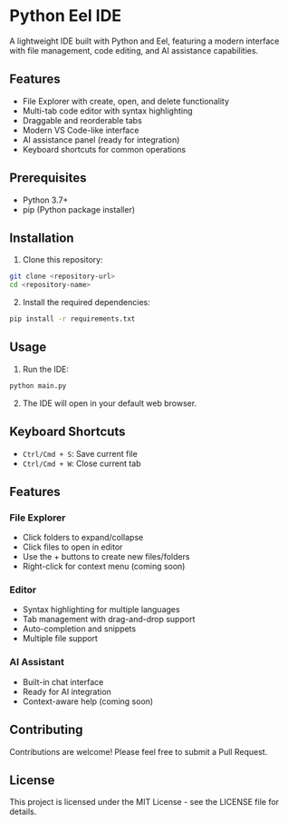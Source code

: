 # Python Eel IDE

A lightweight IDE built with Python and Eel, featuring a modern interface with file management, code editing, and AI assistance capabilities.

## Features

- File Explorer with create, open, and delete functionality
- Multi-tab code editor with syntax highlighting
- Draggable and reorderable tabs
- Modern VS Code-like interface
- AI assistance panel (ready for integration)
- Keyboard shortcuts for common operations

## Prerequisites

- Python 3.7+
- pip (Python package installer)

## Installation

1. Clone this repository:
```bash
git clone <repository-url>
cd <repository-name>
```

2. Install the required dependencies:
```bash
pip install -r requirements.txt
```

## Usage

1. Run the IDE:
```bash
python main.py
```

2. The IDE will open in your default web browser.

## Keyboard Shortcuts

- `Ctrl/Cmd + S`: Save current file
- `Ctrl/Cmd + W`: Close current tab

## Features

### File Explorer
- Click folders to expand/collapse
- Click files to open in editor
- Use the + buttons to create new files/folders
- Right-click for context menu (coming soon)

### Editor
- Syntax highlighting for multiple languages
- Tab management with drag-and-drop support
- Auto-completion and snippets
- Multiple file support

### AI Assistant
- Built-in chat interface
- Ready for AI integration
- Context-aware help (coming soon)

## Contributing

Contributions are welcome! Please feel free to submit a Pull Request.

## License

This project is licensed under the MIT License - see the LICENSE file for details. 